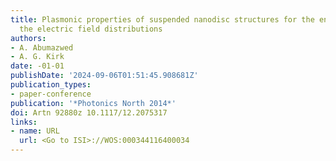 ```yaml
---
title: Plasmonic properties of suspended nanodisc structures for the enhancement of
  the electric field distributions
authors:
- A. Abumazwed
- A. G. Kirk
date: -01-01
publishDate: '2024-09-06T01:51:45.908681Z'
publication_types:
- paper-conference
publication: '*Photonics North 2014*'
doi: Artn 92880z 10.1117/12.2075317
links:
- name: URL
  url: <Go to ISI>://WOS:000344116400034
---
```

